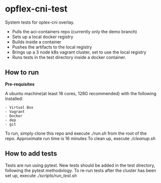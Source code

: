 # opflex-cni-test
System tests for oplex-cni overlay. 

  - Pulls the aci-containers repo (currently only the demo branch)
  - Sets up a local docker registry
  - Builds inside a container
  - Pushes the artifacts to the local registry
  - Brings up a 3 node k8s vagrant cluster, set to use the local registry
  - Runs tests in the test directory inside a docker container.
  
## How to run
**Pre-requisites**

  A ubuntu machine(at least 16 cores, 128G recommended) with the following installed:
  
    - Virtual Box
    - Vagrant
    - Docker
    - dep
    - git
 
 To run, simply clone this repo and execute *./run.sh* from the root of the repo. Approximate run time is 16 minutes
 To clean up, execute *./cleanup.sh*
 
 ## How to add tests
 Tests are run using pytest. New tests should be added in the test directory, following the pytest methodology.
 To re-run tests after the cluster has been set up, execute *./scripts/run_test.sh*
  
